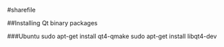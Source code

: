 #sharefile

##Installing Qt binary packages

###Ubuntu
    sudo apt-get install qt4-qmake
    sudo apt-get install libqt4-dev

